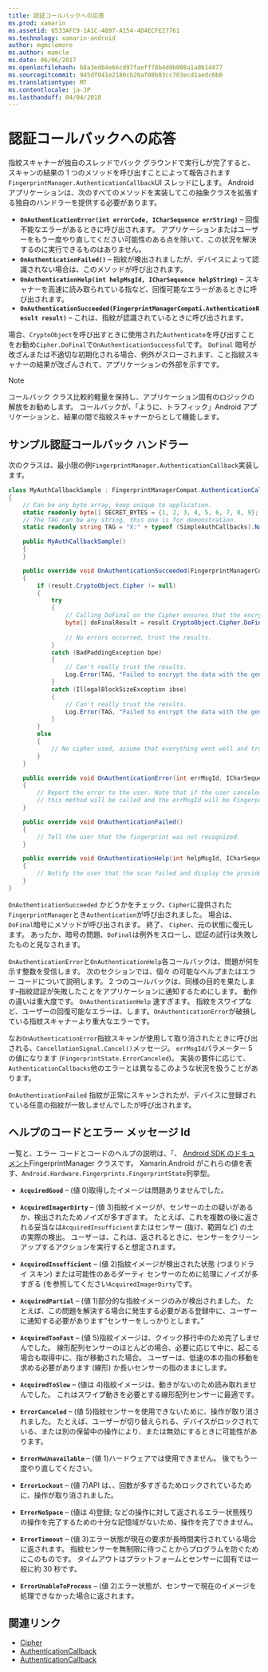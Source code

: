 ```yaml
---
title: 認証コールバックへの応答
ms.prod: xamarin
ms.assetid: 6533AFC9-1A1C-4897-A154-4D4ECFE27761
ms.technology: xamarin-android
author: mgmclemore
ms.author: mamcle
ms.date: 06/06/2017
ms.openlocfilehash: b8a3ed64e66cd97faeff78b4d0b008a1a0b14477
ms.sourcegitcommit: 945df041e2180cb20af08b83cc703ecd1aedc6b0
ms.translationtype: MT
ms.contentlocale: ja-JP
ms.lasthandoff: 04/04/2018
---
```

# <a name="responding-to-authentication-callbacks"></a>認証コールバックへの応答

指紋スキャナーが独自のスレッドでバック グラウンドで実行しが完了すると、スキャンの結果の 1 つのメソッドを呼び出すことによって報告されます`FingerprintManager.AuthenticationCallback`UI スレッドにします。 Android アプリケーションは、次のすべてのメソッドを実装してこの抽象クラスを拡張する独自のハンドラーを提供する必要があります。

* **`OnAuthenticationError(int errorCode, ICharSequence errString)`** &ndash; 回復不能なエラーがあるときに呼び出されます。 アプリケーションまたはユーザーをもう一度やり直してください可能性のある点を除いて、この状況を解決するのに実行できるものはありません。
* **`OnAuthenticationFailed()`** &ndash; 指紋が検出されましたが、デバイスによって認識されない場合は、このメソッドが呼び出されます。
* **`OnAuthenticationHelp(int helpMsgId, ICharSequence helpString)`** &ndash; スキャナーを高速に読み取られている指など、回復可能なエラーがあるときに呼び出されます。
* **`OnAuthenticationSucceeded(FingerprintManagerCompati.AuthenticationResult result)`** &ndash; これは、指紋が認識されているときに呼び出されます。

場合、`CryptoObject`を呼び出すときに使用された`Authenticate`を呼び出すことをお勧め`Cipher.DoFinal`で`OnAuthenticationSuccessful`です。
`DoFinal` 暗号が改ざんまたは不適切な初期化される場合、例外がスローされます、こと指紋スキャナーの結果が改ざんされて、アプリケーションの外部を示すです。


> [!NOTE]
> コールバック クラス比較的軽量を保持し、アプリケーション固有のロジックの解放をお勧めします。 コールバックが、「ように、トラフィック」Android アプリケーションと、結果の間で指紋スキャナーからとして機能します。

## <a name="a-sample-authentication-callback-handler"></a>サンプル認証コールバック ハンドラー

次のクラスは、最小限の例`FingerprintManager.AuthenticationCallback`実装します。 

```csharp
class MyAuthCallbackSample : FingerprintManagerCompat.AuthenticationCallback
{
    // Can be any byte array, keep unique to application.
    static readonly byte[] SECRET_BYTES = {1, 2, 3, 4, 5, 6, 7, 8, 9};
    // The TAG can be any string, this one is for demonstration.
    static readonly string TAG = "X:" + typeof (SimpleAuthCallbacks).Name;

    public MyAuthCallbackSample()
    {
    }

    public override void OnAuthenticationSucceeded(FingerprintManagerCompat.AuthenticationResult result)
    {
        if (result.CryptoObject.Cipher != null) 
        {
            try
            {
                // Calling DoFinal on the Cipher ensures that the encryption worked.
                byte[] doFinalResult = result.CryptoObject.Cipher.DoFinal(SECRET_BYTES);
    
                // No errors occurred, trust the results.              
            }
            catch (BadPaddingException bpe)
            {
                // Can't really trust the results.
                Log.Error(TAG, "Failed to encrypt the data with the generated key." + bpe);
            }
            catch (IllegalBlockSizeException ibse)
            {
                // Can't really trust the results.
                Log.Error(TAG, "Failed to encrypt the data with the generated key." + ibse);
            }
        }
        else
        {
            // No cipher used, assume that everything went well and trust the results.
        }
    }

    public override void OnAuthenticationError(int errMsgId, ICharSequence errString)
    {
        // Report the error to the user. Note that if the user canceled the scan,
        // this method will be called and the errMsgId will be FingerprintState.ErrorCanceled.
    }

    public override void OnAuthenticationFailed()
    {
        // Tell the user that the fingerprint was not recognized.
    }

    public override void OnAuthenticationHelp(int helpMsgId, ICharSequence helpString)
    {
        // Notify the user that the scan failed and display the provided hint.
    }
}
```

`OnAuthenticationSucceeded` かどうかをチェック、`Cipher`に提供された`FingerprintManager`とき`Authentication`が呼び出されました。 場合は、`DoFinal`暗号にメソッドが呼び出されます。 終了、 `Cipher`、元の状態に復元します。 あったか、暗号の問題、`DoFinal`は例外をスローし、認証の試行は失敗したものと見なされます。

`OnAuthenticationError`と`OnAuthenticationHelp`各コールバックは、問題が何を示す整数を受信します。 次のセクションでは、個々 の可能なヘルプまたはエラー コードについて説明します。 2 つのコールバックは、同様の目的を果たします&ndash;指紋認証が失敗したことをアプリケーションに通知するためにします。 動作の違いは重大度です。 `OnAuthenticationHelp` 速すぎます。 指紋をスワイプなど、ユーザーの回復可能なエラーは、します。`OnAuthenticationError`が破損している指紋スキャナーより重大なエラーです。

なお`OnAuthenticationError`指紋スキャンが使用して取り消されたときに呼び出される、`CancellationSignal.Cancel()`メッセージ。 `errMsgId`パラメーター 5 の値になります (`FingerprintState.ErrorCanceled`)。 実装の要件に応じて、`AuthenticationCallbacks`他のエラーとは異なるこのような状況を扱うことがあります。 

`OnAuthenticationFailed` 指紋が正常にスキャンされたが、デバイスに登録されている任意の指紋が一致しませんでしたが呼び出されます。 

## <a name="help-codes-and-error-message-ids"></a>ヘルプのコードとエラー メッセージ Id 

一覧と、エラー コードとコードのヘルプの説明は、「、 [Android SDK のドキュメント](http://developer.android.com/reference/android/hardware/fingerprint/FingerprintManager.html#FINGERPRINT_ACQUIRED_GOOD)FingerprintManager クラスです。 Xamarin.Android がこれらの値を表す、`Android.Hardware.Fingerprints.FingerprintState`列挙型。


-   **`AcquiredGood`** &ndash; (値 0)取得したイメージは問題ありませんでした。


-   **`AcquiredImagerDirty`** &ndash; (値 3)指紋イメージが、センサーの土の疑いがあるか、検出されたためノイズが多すぎます。 たとえば、これを複数の後に返される妥当なは`AcquiredInsufficient`またはセンサー (抜け、範囲など) の土の実際の検出。 ユーザーは、これは、返されるときに、センサーをクリーンアップするアクションを実行すると想定されます。


-   **`AcquiredInsufficient`** &ndash; (値 2)指紋イメージが検出された状態 (つまりドライ スキン) または可能性のあるダーティ センサーのために処理にノイズが多すぎる (を参照してください`AcquiredImagerDirty`です。



-   **`AcquiredPartial`** &ndash; (値 1)部分的な指紋イメージのみが検出されました。 たとえば、この問題を解決する場合に発生する必要がある登録中に、ユーザーに通知する必要があります&ldquo;センサーをしっかりとします。&rdquo;



-   **`AcquiredTooFast`** &ndash; (値 5)指紋イメージは、クイック移行中のため完了しませんでした。 線形配列センサーのほとんどの場合、必要に応じて中に、起こる場合も取得中に、指が移動された場合。 ユーザーは、低速の本の指の移動を求める必要があります (線形) か長いセンサーの指のままにします。




-   **`AcquiredToSlow`** &ndash; (値は 4)指紋イメージは、動きがないのため読み取れませんでした。 これはスワイプ動きを必要とする線形配列センサーに最適です。



-   **`ErrorCanceled`** &ndash; (値 5)指紋センサーを使用できないために、操作が取り消されました。 たとえば、ユーザーが切り替えられる、デバイスがロックされている、または別の保留中の操作により、または無効にするときに可能性があります。



-   **`ErrorHwUnavailable`** &ndash; (値 1)ハードウェアでは使用できません。 後でもう一度やり直してください。




-   **`ErrorLockout`** &ndash; (値 7)API は、、回数が多すぎるためロックされているために、操作が取り消されました。




-   **`ErrorNoSpace`** &ndash; (値は 4)登録; などの操作に対して返されるエラー状態残りの操作を完了するための十分な記憶域がないため、操作を完了できません。



-   **`ErrorTimeout`** &ndash; (値 3)エラー状態が現在の要求が長時間実行されている場合に返されます。 指紋センサーを無制限に待つことからプログラムを防ぐためにこのものです。 タイムアウトはプラットフォームとセンサーに固有では一般に約 30 秒です。



-   **`ErrorUnableToProcess`** &ndash; (値 2)エラー状態が、センサーで現在のイメージを処理できなかった場合に返されます。



## <a name="related-links"></a>関連リンク

- [Cipher](https://docs.oracle.com/javase/7/docs/api/javax/crypto/Cipher.html)
- [AuthenticationCallback](http://developer.android.com/reference/android/hardware/fingerprint/FingerprintManager.AuthenticationCallback.html)
- [AuthenticationCallback](http://developer.android.com/reference/android/support/v4/hardware/fingerprint/FingerprintManagerCompat.AuthenticationCallback.html)
